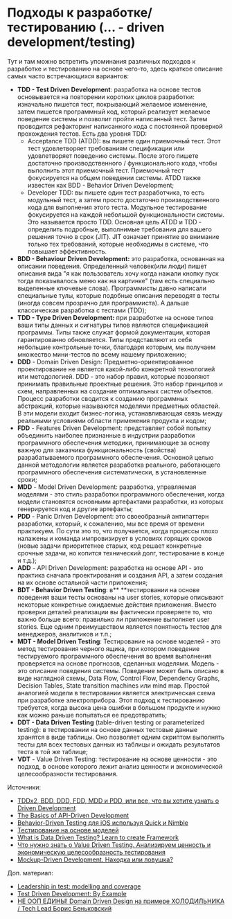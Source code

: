# Подходы к разработке/тестированию (... - driven development/testing)

Тут и там можно встретить упоминания различных подходов к разработке и тестированию на основе чего-то, здесь краткое описание самых часто встречающихся вариантов:

* **TDD - Test Driven Development**: разработка на основе тестов основывается на повторении коротких циклов разработки: изначально пишется тест, покрывающий желаемое изменение, затем пишется программный код, который реализует желаемое поведение системы и позволит пройти написанный тест. Затем проводится рефакторинг написанного кода с постоянной проверкой прохождения тестов. Есть два уровня TDD:
  * Acceptance TDD (ATDD): вы пишете один приемочный тест. Этот тест удовлетворяет требованиям спецификации или удовлетворяет поведению системы. После этого пишете достаточно производственного / функционального кода, чтобы выполнить этот приемочный тест. Приемочный тест фокусируется на общем поведении системы. ATDD также известен как BDD - Behavior Driven Development;
  * Developer TDD: вы пишете один тест разработчика, то есть модульный тест, а затем просто достаточно производственного кода для выполнения этого теста. Модульное тестирование фокусируется на каждой небольшой функциональности системы. Это называется просто TDD. Основная цель ATDD и TDD - определить подробные, выполнимые требования для вашего решения точно в срок (JIT). JIT означает принятие во внимание только тех требований, которые необходимы в системе, что повышает эффективность.
* **BDD - Behaviour Driven Development:** это разработка, основанная на описании поведения. Определенный человек(или люди) пишет описания вида "я как пользователь хочу когда нажали кнопку пуск тогда показывалось меню как на картинке" (там есть специально выделенные ключевые слова). Программисты давно написали специальные тулы, которые подобные описания переводят в тесты (иногда совсем прозрачно для программиста). А дальше классическая разработка с тестами (TDD);
* **TDD - Type Driven Development:** при разработке на основе типов ваши типы данных и сигнатуры типов являются спецификацией программы. Типы также служат формой документации, которая гарантированно обновляется. Типы представляют из себя небольшие контрольные точки, благодаря которым, мы получаем множество мини-тестов по всему нашему приложению;
* **DDD** - Domain Driven Design: Предметно-ориентированное проектирование не является какой-либо конкретной технологией или методологией. DDD - это набор правил, которые позволяют принимать правильные проектные решения. Это набор принципов и схем, направленных на создание оптимальных систем объектов. Процесс разработки сводится к созданию программных абстракций, которые называются моделями предметных областей. В эти модели входит бизнес-логика, устанавливающая связь между реальными условиями области применения продукта и кодом;
* **FDD** - Features Driven Development: представляет собой попытку объединить наиболее признанные в индустрии разработки программного обеспечения методики, принимающие за основу важную для заказчика функциональность (свойства) разрабатываемого программного обеспечения. Основной целью данной методологии является разработка реального, работающего программного обеспечения систематически, в установленные сроки;
* **MDD** - Model Driven Development: разработка, управляемая моделями - это стиль разработки программного обеспечения, когда модели становятся основными артефактами разработки, из которых генерируется код и другие артефакты;
* **PDD** - Panic Driven Development: это своеобразный антипаттерн разработки, который, к сожалению, мы все время от времени практикуем. По сути это то, что получается, когда процессы плохо налажены и команда импровизирует в условиях горящих сроков (новые задачи приоритетнее старых, код решает конкретные срочные задачи, но копится технический долг, тестирование в конце и т.д.);
* **ADD** - API Driven Development: разработка на основе API - это практика сначала проектирования и создания API, а затем создания на их основе остальной части приложения;
* **BDT - Behavior Driven Testing**: в\*\* \*\*тестировании на основе поведения ваши тесты основаны на user stories, которые описывают некоторые конкретные ожидаемые действия приложения. Вместо проверки деталей реализации вы фактически проверяете то, что важно больше всего: правильно ли приложение выполняет user stories. Еще одним преимуществом является понятность тестов для менеджеров, аналитиков и т.п.;
* **MDT - Model Driven Testing**: Тестирование на основе моделей - это метод тестирования черного ящика, при котором поведение тестируемого программного обеспечения во время выполнения проверяется на основе прогнозов, сделанных моделями. Модель - это описание поведения системы. Поведение может быть описано в виде наглядной схемы, Data Flow, Control Flow, Dependency Graphs, Decision Tables, State transition machines или mind map. Простой аналогией модели в тестировании является электрическая схема при разработке электроприбора. Этот подход к тестированию требуется, когда высока цена ошибки в большом продукте и нужно как можно раньше попытаться ее предотвратить;
* **DDT - Data Driven Testing** (table-driven testing or parameterized testing): в тестировании на основе данных тестовые данные хранятся в виде таблицы. Оно позволяет одним скриптом выполнять тесты для всех тестовых данных из таблицы и ожидать результатов теста в той же таблице;
* **VDT** - Value Driven Testing: тестирование на основе ценности - это подход, в основе которого лежит анализ ценности и экономической целесообразности тестирования.

Источники:

* [TDDx2, BDD, DDD, FDD, MDD и PDD, или все, что вы хотите узнать о Driven Development](https://habr.com/ru/post/459620/)
* [The Basics of API-Driven Development](https://dzone.com/articles/abcs-of-api-driven-development)
* [Behavior-Driven Testing для iOS используя Quick и Nimble](https://habr.com/ru/post/352694/)
* [Тестирование на основе моделей](https://habr.com/ru/company/jugru/blog/506048/)
* [What is Data Driven Testing? Learn to create Framework](https://www.guru99.com/data-driven-testing.html)
* [Что нужно знать о Value Driven Testing. Анализируем ценность и экономическую целесообразность тестирования](https://dou.ua/lenta/columns/value-driven-testing/)
* [Mockup-Driven Development. Находка или ловушка?](https://www.youtube.com/watch?v=olAOOVe4f0A)

Доп. материал:

* [Leadership in test: modelling and coverage](https://theqalead.com/topics/test-modelling-and-coverage/)
* [Test Driven Development: By Example](https://www.amazon.com/Test-Driven-Development-Kent-Beck/dp/0321146530)
* [НЕ ООП ЕДИНЫ! Domain Driven Design на примере ХОЛОДИЛЬНИКА / Tech Lead Борис Беньковский](https://www.youtube.com/watch?v=rkQ3-T82pkU)

